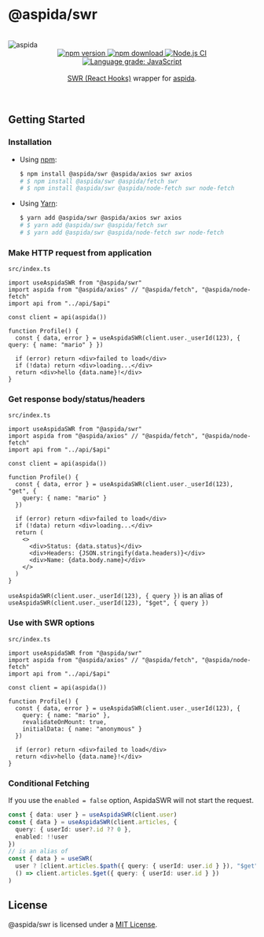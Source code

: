 # @aspida/swr

<br />
<img src="https://aspida.github.io/aspida/logos/png/logo.png" alt="aspida" title="aspida" />
<div align="center">
  <a href="https://www.npmjs.com/package/@aspida/swr">
    <img src="https://img.shields.io/npm/v/@aspida/swr" alt="npm version" />
  </a>
  <a href="https://www.npmjs.com/package/@aspida/swr">
    <img src="https://img.shields.io/npm/dm/@aspida/swr" alt="npm download" />
  </a>
  <a href="https://github.com/aspida/aspida/actions?query=workflow%3A%22Node.js+CI%22">
    <img src="https://github.com/aspida/aspida/workflows/Node.js%20CI/badge.svg?branch=master" alt="Node.js CI" />
  </a>
  <a href="https://lgtm.com/projects/g/aspida/aspida/context:javascript">
    <img src="https://img.shields.io/lgtm/grade/javascript/g/aspida/aspida.svg" alt="Language grade: JavaScript" />
  </a>
</div>
<br />
<div align="center"><a href="https://swr.vercel.app/">SWR (React Hooks)</a> wrapper for <a href="https://github.com/aspida/aspida/">aspida</a>.</div>
<br />
<br />

## Getting Started

### Installation

- Using [npm](https://www.npmjs.com/):

  ```sh
  $ npm install @aspida/swr @aspida/axios swr axios
  # $ npm install @aspida/swr @aspida/fetch swr
  # $ npm install @aspida/swr @aspida/node-fetch swr node-fetch
  ```

- Using [Yarn](https://yarnpkg.com/):

  ```sh
  $ yarn add @aspida/swr @aspida/axios swr axios
  # $ yarn add @aspida/swr @aspida/fetch swr
  # $ yarn add @aspida/swr @aspida/node-fetch swr node-fetch
  ```

### Make HTTP request from application

`src/index.ts`

```tsx
import useAspidaSWR from "@aspida/swr"
import aspida from "@aspida/axios" // "@aspida/fetch", "@aspida/node-fetch"
import api from "../api/$api"

const client = api(aspida())

function Profile() {
  const { data, error } = useAspidaSWR(client.user._userId(123), { query: { name: "mario" } })

  if (error) return <div>failed to load</div>
  if (!data) return <div>loading...</div>
  return <div>hello {data.name}!</div>
}
```

### Get response body/status/headers

`src/index.ts`

```tsx
import useAspidaSWR from "@aspida/swr"
import aspida from "@aspida/axios" // "@aspida/fetch", "@aspida/node-fetch"
import api from "../api/$api"

const client = api(aspida())

function Profile() {
  const { data, error } = useAspidaSWR(client.user._userId(123), "get", {
    query: { name: "mario" }
  })

  if (error) return <div>failed to load</div>
  if (!data) return <div>loading...</div>
  return (
    <>
      <div>Status: {data.status}</div>
      <div>Headers: {JSON.stringify(data.headers)}</div>
      <div>Name: {data.body.name}</div>
    </>
  )
}
```

`useAspidaSWR(client.user._userId(123), { query })` is an alias of `useAspidaSWR(client.user._userId(123), "$get", { query })`

### Use with SWR options

`src/index.ts`

```tsx
import useAspidaSWR from "@aspida/swr"
import aspida from "@aspida/axios" // "@aspida/fetch", "@aspida/node-fetch"
import api from "../api/$api"

const client = api(aspida())

function Profile() {
  const { data, error } = useAspidaSWR(client.user._userId(123), {
    query: { name: "mario" },
    revalidateOnMount: true,
    initialData: { name: "anonymous" }
  })

  if (error) return <div>failed to load</div>
  return <div>hello {data.name}!</div>
}
```

### Conditional Fetching

If you use the `enabled = false` option, AspidaSWR will not start the request.

```ts
const { data: user } = useAspidaSWR(client.user)
const { data } = useAspidaSWR(client.articles, {
  query: { userId: user?.id ?? 0 },
  enabled: !!user
})
// is an alias of
const { data } = useSWR(
  user ? [client.articles.$path({ query: { userId: user.id } }), "$get"] : null,
  () => client.articles.$get({ query: { userId: user.id } })
)
```

## License

@aspida/swr is licensed under a [MIT License](https://github.com/aspida/aspida/blob/master/packages/aspida-swr/LICENSE).

